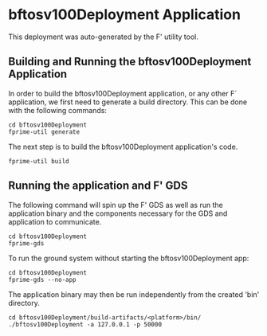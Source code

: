 # bftosv100Deployment Application

This deployment was auto-generated by the F' utility tool.

## Building and Running the bftosv100Deployment Application

In order to build the bftosv100Deployment application, or any other F´ application, we first need to generate a build directory. This can be done with the following commands:

```
cd bftosv100Deployment
fprime-util generate
```

The next step is to build the bftosv100Deployment application's code.
```
fprime-util build
```

## Running the application and F' GDS

The following command will spin up the F' GDS as well as run the application binary and the components necessary for the GDS and application to communicate.

```
cd bftosv100Deployment
fprime-gds
```

To run the ground system without starting the bftosv100Deployment app:
```
cd bftosv100Deployment
fprime-gds --no-app
```

The application binary may then be run independently from the created 'bin' directory.

```
cd bftosv100Deployment/build-artifacts/<platform>/bin/
./bftosv100Deployment -a 127.0.0.1 -p 50000
```
